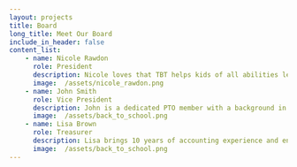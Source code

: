 ```yaml
---
layout: projects
title: Board
long_title: Meet Our Board
include_in_header: false
content_list: 
    - name: Nicole Rawdon
      role: President   
      description: Nicole loves that TBT helps kids of all abilities learn through play. The school has provided incredible opportunities for her kids and she is excited to give back via her new role on the board. 
      image:  /assets/nicole_rawdon.png
    - name: John Smith
      role: Vice President   
      description: John is a dedicated PTO member with a background in finance. He’s committed to supporting fundraising initiatives that directly benefit our students and teachers.
      image:  /assets/back_to_school.png
    - name: Lisa Brown
      role: Treasurer
      description: Lisa brings 10 years of accounting experience and ensures that all PTO funds are managed with transparency and responsibility.
      image:  /assets/back_to_school.png
---
```


